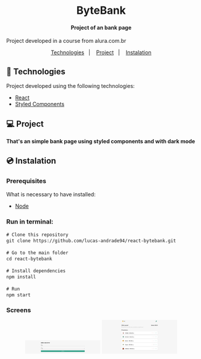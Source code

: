 <h1 align="center">
    ByteBank
</h1>

<h4 align="center">
  	Project of an bank page
</h4>

<p>Project developed in a course from alura.com.br</p>

<p align="center">
	<a href="#-technologies">Technologies</a>&nbsp;&nbsp;&nbsp;|&nbsp;&nbsp;&nbsp;
	<a href="#-project">Project</a>&nbsp;&nbsp;&nbsp;|&nbsp;&nbsp;&nbsp;
	<a href="#-instalation">Instalation</a>
</p>


## 🤖 Technologies
Project developed using the following technologies:

- [React](https://reactjs.org/)
- [Styled Components](https://styled-components.com/)


## 💻 Project
**That's an simple bank page using styled components and with dark mode**


## 💿 Instalation
### Prerequisites
What is necessary to have installed:
- [Node](https://nodejs.org/en/download/)


### Run in terminal:
```
# Clone this repository
git clone https://github.com/lucas-andrade94/react-bytebank.git

# Go to the main folder
cd react-bytebank

# Install dependencies
npm install

# Run
npm start
```


### Screens
<div align="center">
    <img alt="Light mode" title="Light mode" src=".github/screen-1.png?raw=true" width="200px" />
    <img alt="Dark mode" title="Dark mode" src=".github/screen-2.png?raw=true" width="200px" />
</div>
